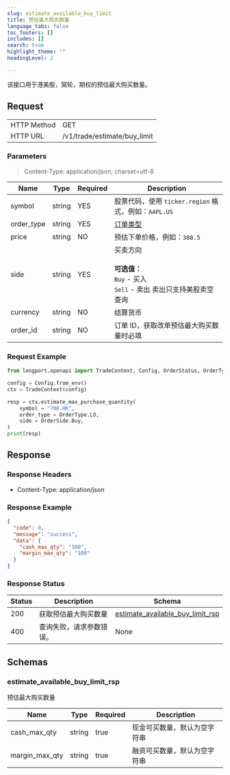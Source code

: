 ```yaml
---
slug: estimate_available_buy_limit
title: 预估最大购买数量 
language_tabs: false
toc_footers: []
includes: []
search: true
highlight_theme: ""
headingLevel: 2

---
```


该接口用于港美股，窝轮，期权的预估最大购买数量。

<SDKLinks module="trade" klass="TradeContext" method="estimate_max_purchase_quantity" />

## 

## Request

<table className="http-basic">
<tbody>
<tr><td className="http-basic-key">HTTP Method</td><td>GET</td></tr>
<tr><td className="http-basic-key">HTTP URL</td><td>/v1/trade/estimate/buy_limit 
</td></tr>
</tbody>
</table>

### Parameters

> Content-Type: application/json; charset=utf-8

| Name | Type | Required | Description |
|---|---|---|---|
| symbol | string | YES | 股票代码，使用 `ticker.region` 格式，例如：`AAPL.US` |
| order_type | string | YES | [订单类型](../trade-definition#ordertype) |
| price | string | NO | 预估下单价格，例如：`388.5` |
| side | string | YES | 买卖方向<br/><br/> **可选值：**<br/> `Buy` - 买入<br/> `Sell` - 卖出 卖出只支持美股卖空查询 |
| currency | string | NO | 结算货币 |
| order_id | string | NO | 订单 ID，获取改单预估最大购买数量时必填 |

### Request Example

```python
from longport.openapi import TradeContext, Config, OrderStatus, OrderType, OrderSide

config = Config.from_env()
ctx = TradeContext(config)

resp = ctx.estimate_max_purchase_quantity(
    symbol = "700.HK",
    order_type = OrderType.LO,
    side = OrderSide.Buy,
)
print(resp)
```

## Response

### Response Headers

- Content-Type: application/json

### Response Example

```json
{
  "code": 0,
  "message": "success",
  "data": {
    "cash_max_qty": "100",
    "margin_max_qty": "100"
  }
}
```

### Response Status

| Status | Description | Schema |
|---|---|---|
| 200 | 获取预估最大购买数量 | [estimate_available_buy_limit_rsp](#schemaestimate_available_buy_limit_rsp) |
| 400 | 查询失败，请求参数错误。 | None |

<aside className="success">
</aside>

## Schemas

### estimate_available_buy_limit_rsp

<a id="schemaestimate_available_buy_limit_rsp"></a>
<a id="schemaestimate_available_buy_limit_rsp"></a>

预估最大购买数量

|Name|Type|Required|Description|
|---|---|---|---|
|cash_max_qty|string|true|现金可买数量，默认为空字符串|
|margin_max_qty|string|true|融资可买数量，默认为空字符串|

